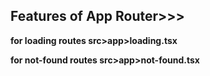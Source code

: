 ## Features of App Router>>>

**for loading routes src>app>loading.tsx**

**for not-found routes src>app>not-found.tsx**

